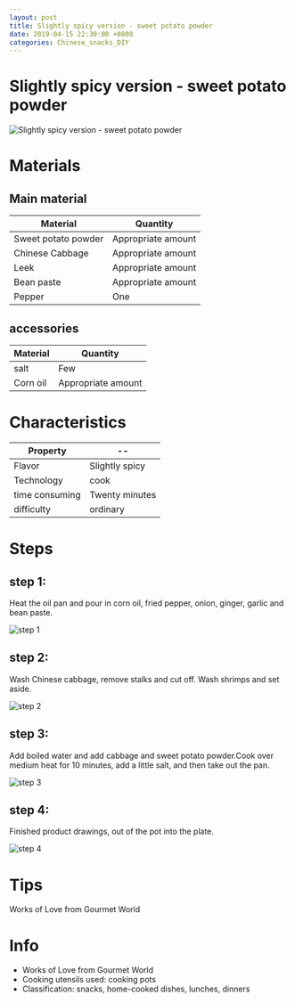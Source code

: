 ```yaml
---
layout: post
title: Slightly spicy version - sweet potato powder
date: 2019-04-15 22:30:00 +0800
categories: Chinese_snacks_DIY
---
```


# Slightly spicy version - sweet potato powder

![Slightly spicy version - sweet potato powder]({{site.baseurl}}/img/433583/433583.jpg)

# Materials


## Main material

Material|Quantity
--|--
Sweet potato powder|Appropriate amount
Chinese Cabbage|Appropriate amount
Leek|Appropriate amount
Bean paste|Appropriate amount
Pepper|One

## accessories

Material|Quantity
--|--
salt|Few
Corn oil|Appropriate amount

# Characteristics

Property|--
--|--
Flavor|Slightly spicy
Technology|cook
time consuming|Twenty minutes
difficulty|ordinary

# Steps

## step 1:

Heat the oil pan and pour in corn oil, fried pepper, onion, ginger, garlic and bean paste.

![step 1]({{site.baseurl}}/img/433583/1.jpg)

## step 2:

Wash Chinese cabbage, remove stalks and cut off. Wash shrimps and set aside.

![step 2]({{site.baseurl}}/img/433583/2.jpg)

## step 3:

Add boiled water and add cabbage and sweet potato powder.Cook over medium heat for 10 minutes, add a little salt, and then take out the pan.

![step 3]({{site.baseurl}}/img/433583/3.jpg)

## step 4:

Finished product drawings, out of the pot into the plate.

![step 4]({{site.baseurl}}/img/433583/4.jpg)

# Tips

Works of Love from Gourmet World

# Info

- Works of Love from Gourmet World
- Cooking utensils used: cooking pots
- Classification: snacks, home-cooked dishes, lunches, dinners